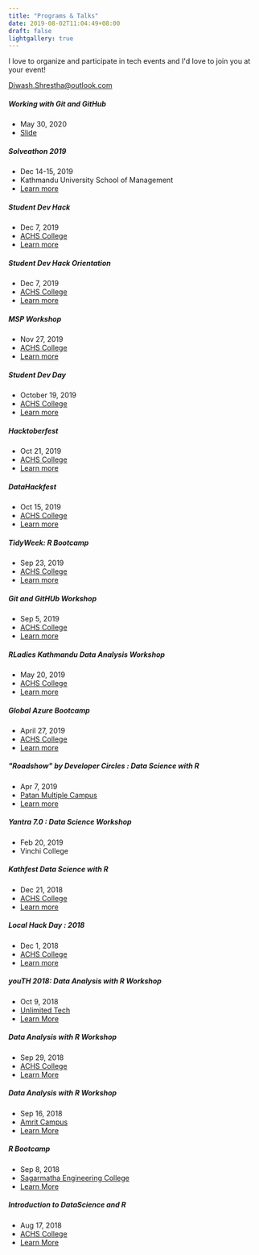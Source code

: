 ```yaml
---
title: "Programs & Talks"
date: 2019-08-02T11:04:49+08:00
draft: false
lightgallery: true
---
```


I love to organize and participate in tech events and I'd love to join you at your event!

Diwash.Shrestha@outlook.com

##### Working with Git and GitHub

* May 30, 2020
* [Slide](https://drive.google.com/file/d/1AbDlb6VvIoihQdYFJ3URyk2d2PWqI_B7/view?usp=sharing)

##### Solveathon 2019

* Dec 14-15, 2019
* Kathmandu University School of Management
* [Learn more](/posts/solveathon-2019/)
 

##### Student Dev Hack

* Dec 7, 2019 
* [ACHS College](https://achsnepal.edu.np/)
* [Learn more](/posts/student-dev-hack/)


##### Student Dev Hack Orientation

* Dec 7, 2019 
* [ACHS College](https://achsnepal.edu.np/)
* [Learn more](https://twitter.com/diwastha/status/1200451241949708289)



#####  MSP Workshop 

* Nov 27, 2019 
* [ACHS College](https://achsnepal.edu.np/)
* [Learn more](https://twitter.com/diwastha/status/1199703167199371264)


##### Student Dev Day

* October  19, 2019 
* [ACHS College](https://achsnepal.edu.np/)
* [Learn more](https://twitter.com/diwastha/status/1185709159703969792)

##### Hacktoberfest

* Oct 21, 2019
* [ACHS College](https://achsnepal.edu.np/)
* [Learn more](/posts/hacktoberfest2019/)

##### DataHackfest

* Oct 15, 2019 
* [ACHS College](https://achsnepal.edu.np/)
* [Learn more](https://www.facebook.com/pg/RUGNepal/photos/?tab=album&album_id=516968819083214)

##### TidyWeek: R Bootcamp

* Sep 23, 2019 
* [ACHS College](https://achsnepal.edu.np/)
* [Learn more](/posts/tidyweek/)


##### Git and GitHUb Workshop

* Sep 5, 2019
* [ACHS College](https://achsnepal.edu.np/)
* [Learn more](https://twitter.com/diwastha/status/1169511791325351936)


##### RLadies Kathmandu Data Analysis Workshop

* May 20, 2019 
* [ACHS College](https://achsnepal.edu.np/)
* [Learn more](https://twitter.com/RLadiesKtm/status/1130355580298702848)



##### Global Azure Bootcamp

* April 27, 2019 
* [ACHS College](https://achsnepal.edu.np/)
* [Learn more](/posts/global-azure-bootcamp-2019/)

##### "Roadshow" by Developer Circles : Data Science with R

* Apr 7, 2019
* [Patan Multiple Campus](https://pmc.edu.np/)
* [Learn more](https://twitter.com/suvushrestha/status/1114768995473690624)


##### Yantra 7.0 : Data Science Workshop

* Feb 20, 2019 
* Vinchi College


##### Kathfest Data Science with R

* Dec 21, 2018 
* [ACHS College](https://achsnepal.edu.np/)
* [Learn more](/posts/data_science_rworkshop/)


##### Local Hack Day : 2018

* Dec 1, 2018 
* [ACHS College](https://achsnepal.edu.np/)
* [Learn more](/posts/local_hack_day_2018/)

##### youTH 2018: Data Analysis with R Workshop

* Oct 9, 2018
* [Unlimited Tech](http://www.unlimit.com/)
* [Learn More](https://twitter.com/rugnepal/status/1049687857168871424)

##### Data Analysis with R Workshop

* Sep 29, 2018
* [ACHS College](https://achsnepal.edu.np/)
* [Learn More](https://twitter.com/diwastha/status/1046005751225954304)

##### Data Analysis with R Workshop

* Sep 16, 2018
* [Amrit Campus](https://amritcampus.edu.np/)
* [Learn More](https://twitter.com/rugnepal/status/1041160640348520448)

#####  R Bootcamp

* Sep 8, 2018
* [Sagarmatha Engineering College](http://sagarmatha.edu.np/)
* [Learn More](https://twitter.com/diwastha/status/1038218134589775873)

##### Introduction to DataScience and R 

* Aug 17, 2018
* [ACHS College](https://achsnepal.edu.np/)
* [Learn More](https://twitter.com/diwastha/status/1030490751891906568)
